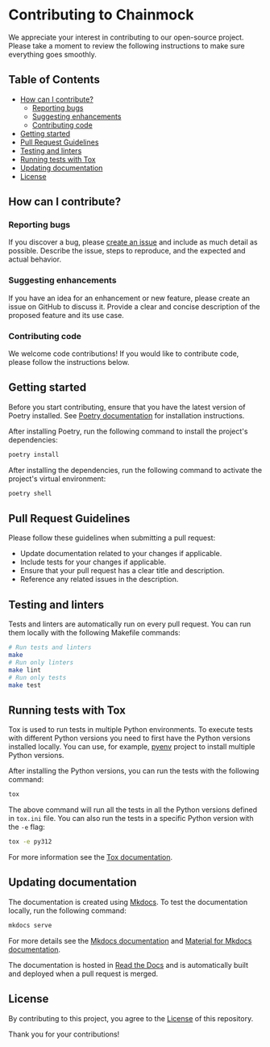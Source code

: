 # Contributing to Chainmock

We appreciate your interest in contributing to our open-source project. Please take a moment to review the following instructions to make sure everything goes smoothly.

## Table of Contents

- [How can I contribute?](#how-can-i-contribute)
  - [Reporting bugs](#reporting-bugs)
  - [Suggesting enhancements](#suggesting-enhancements)
  - [Contributing code](#contributing-code)
- [Getting started](#getting-started)
- [Pull Request Guidelines](#pull-request-guidelines)
- [Testing and linters](#testing-and-linters)
- [Running tests with Tox](#running-tests-with-tox)
- [Updating documentation](#updating-documentation)
- [License](#license)

## How can I contribute?

### Reporting bugs

If you discover a bug, please [create an issue](https://github.com/ollipa/chainmock/issues/new/choose) and include as much detail as possible. Describe the issue, steps to reproduce, and the expected and actual behavior.

### Suggesting enhancements

If you have an idea for an enhancement or new feature, please create an issue on GitHub to discuss it. Provide a clear and concise description of the proposed feature and its use case.

### Contributing code

We welcome code contributions! If you would like to contribute code, please follow the instructions below.

## Getting started

Before you start contributing, ensure that you have the latest version of Poetry installed. See [Poetry documentation](https://python-poetry.org/docs/#installation) for installation instructions.

After installing Poetry, run the following command to install the project's dependencies:

```bash
poetry install
```

After installing the dependencies, run the following command to activate the project's virtual environment:

```bash
poetry shell
```

## Pull Request Guidelines

Please follow these guidelines when submitting a pull request:

- Update documentation related to your changes if applicable.
- Include tests for your changes if applicable.
- Ensure that your pull request has a clear title and description.
- Reference any related issues in the description.

## Testing and linters

Tests and linters are automatically run on every pull request. You can run them locally with the following Makefile commands:

```bash
# Run tests and linters
make
# Run only linters
make lint
# Run only tests
make test
```

## Running tests with Tox

Tox is used to run tests in multiple Python environments. To execute tests with different Python versions you need to first have the Python versions installed locally. You can use, for example, [pyenv](https://github.com/pyenv/pyenv) project to install multiple Python versions.

After installing the Python versions, you can run the tests with the following command:

```bash
tox
```

The above command will run all the tests in all the Python versions defined in `tox.ini` file. You can also run the tests in a specific Python version with the `-e` flag:

```bash
tox -e py312
```

For more information see the [Tox documentation](https://tox.wiki/).

## Updating documentation

The documentation is created using [Mkdocs](https://www.mkdocs.org/). To test the documentation locally, run the following command:

```bash
mkdocs serve
```

For more details see the [Mkdocs documentation](https://www.mkdocs.org/user-guide/) and [Material for Mkdocs documentation](https://squidfunk.github.io/mkdocs-material/).

The documentation is hosted in [Read the Docs](https://about.readthedocs.com/) and is automatically built and deployed when a pull request is merged.

## License

By contributing to this project, you agree to the [License](https://github.com/ollipa/chainmock/blob/main/LICENSE) of this repository.

Thank you for your contributions!

